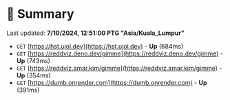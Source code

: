 # 📖 Summary
Last updated: **7/10/2024, 12:51:00 PTG "Asia/Kuala_Lumpur"**

- `GET` [https://hst.ujol.dev](https://hst.ujol.dev) - **Up** (684ms)
- `GET` [https://reddviz.deno.dev/gimme](https://reddviz.deno.dev/gimme) - **Up** (743ms)
- `GET` [https://reddviz.amar.kim/gimme](https://reddviz.amar.kim/gimme) - **Up** (354ms)
- `GET` [https://dumb.onrender.com](https://dumb.onrender.com) - **Up** (391ms)
